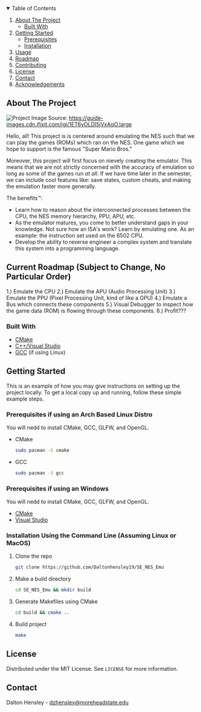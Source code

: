 <!-- TABLE OF CONTENTS -->
<details open="open">
  <summary>Table of Contents</summary>
  <ol>
    <li>
      <a href="#about-the-project">About The Project</a>
      <ul>
        <li><a href="#built-with">Built With</a></li>
      </ul>
    </li>
    <li>
      <a href="#getting-started">Getting Started</a>
      <ul>
        <li><a href="#prerequisites">Prerequisites</a></li>
        <li><a href="#installation">Installation</a></li>
      </ul>
    </li>
    <li><a href="#usage">Usage</a></li>
    <li><a href="#roadmap">Roadmap</a></li>
    <li><a href="#contributing">Contributing</a></li>
    <li><a href="#license">License</a></li>
    <li><a href="#contact">Contact</a></li>
    <li><a href="#acknowledgements">Acknowledgements</a></li>
  </ol>
</details>




## About The Project

![Project](https://guide-images.cdn.ifixit.com/igi/1ET6yOLDI5jVxAqO.large) 
Image Source: https://guide-images.cdn.ifixit.com/igi/1ET6yOLDI5jVxAqO.large


Hello, all! This project is is centered around emulating the NES such that we can play the games (ROMs) which ran on the NES. One game which we hope to support is the famous "Super Mario Bros." 

Moreover, this project will first focus on nievely creating the emulator. This means that we are not strictly concerned with the accuracy of emulation so long as some of the games run *at all*. If we have time later in the semester, we can include cool features like: save states, custom cheats, and making the emulation faster more generally. 

The benefits™:
* Learn how to reason about the interconnected processes between the CPU, the NES memory hierarchy, PPU, APU, etc.
* As the emulator matures, you come to better understand gaps in your knowledge. Not sure how an ISA's work? Learn by emulating one. As an example: the instruction set used on the 6502 CPU. 
* Develop the ability to reverse engineer a complex system and translate this system into a programming language. 

## Current Roadmap (Subject to Change, No Particular Order)
  1.) Emulate the CPU
  2.) Emulate the APU (Audio Processing Unit)
  3.) Emulate the PPU (Pixel Processing Unit, kind of like a GPU)
  4.) Emulate a Bus which connects these components 
  5.) Visual Debugger to inspect how the game data (ROM) is flowing through these components. 
  6.) Profit???
  



### Built With

* [CMake](https://cmake.org/download/)
* [C++/Visual Studio](https://support.microsoft.com/en-us/topic/the-latest-supported-visual-c-downloads-2647da03-1eea-4433-9aff-95f26a218cc0)
* [GCC](https://gcc.gnu.org/install/download.html) (if using Linux)




## Getting Started

This is an example of how you may give instructions on setting up the project locally.
To get a local copy up and running, follow these simple example steps.

### Prerequisites if using an Arch Based Linux Distro

You will nedd to install CMake, GCC, GLFW, and OpenGL.
* CMake
  ```sh
  sudo pacman -S cmake
  ```
* GCC
  ```sh
  sudo pacman -S gcc
  ```

### Prerequisites if using an Windows

You will nedd to install CMake, GCC, GLFW, and OpenGL.
* [CMake](https://cmake.org/download/)
* [Visual Studio](https://support.microsoft.com/en-us/topic/the-latest-supported-visual-c-downloads-2647da03-1eea-4433-9aff-95f26a218cc0)




### Installation Using the Command Line (Assuming Linux or MacOS) 
1. Clone the repo
   ```sh
   git clone https://github.com/Daltonhensley19/SE_NES_Emu
   ```
2. Make a build directory
   ```sh
   cd SE_NES_Emu && mkdir build 
   ```
3. Generate Makefiles using CMake
   ```sh
   cd build && cmake ..
   ```
3. Build project 
   ```sh
   make
   ```




## License

Distributed under the MIT License. See `LICENSE` for more information.




## Contact 

Dalton Hensley -  dzhensley@moreheadstate.edu

